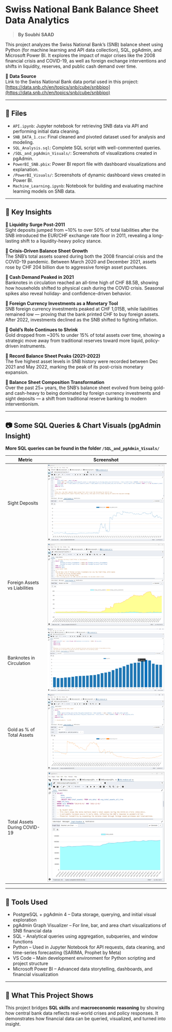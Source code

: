 # Swiss National Bank Balance Sheet Data Analytics

> **By Soubhi SAAD**

This project analyzes the Swiss National Bank’s (SNB) balance sheet using Python (for machine learning and API data collection), SQL, pgAdmin, and Microsoft Power BI. It explores the impact of major crises like the 2008 financial crisis and COVID-19, as well as foreign exchange interventions and shifts in liquidity, reserves, and public cash demand over time.

🔗 **Data Source**  
Link to the Swiss National Bank data portal used in this project:  
[https://data.snb.ch/en/topics/snb/cube/snbbipo](https://data.snb.ch/en/topics/snb/cube/snbbipo)

---

## 📂 Files

- `API.ipynb`: Jupyter notebook for retrieving SNB data via API and performing initial data cleaning.
- `SNB_DATA_1.csv`: Final cleaned and pivoted dataset used for analysis and modeling.
- `SQL_Analysis.sql`: Complete SQL script with well-commented queries.
- `/SQL_and_pgAdmin_Visuals/`: Screenshots of visualizations created in pgAdmin.
- `PowerBI_SNB.pbix`: Power BI report file with dashboard visualizations and explanation.
- `/PowerBI_Visuals/`: Screenshots of dynamic dashboard views created in Power BI.
- `Machine_Learning.ipynb`: Notebook for building and evaluating machine learning models on SNB data.

---

## 📌 Key Insights

**🔹 Liquidity Surge Post-2011**  
Sight deposits jumped from ~10% to over 50% of total liabilities after the SNB introduced the EUR/CHF exchange rate floor in 2011, revealing a long-lasting shift to a liquidity-heavy policy stance.

**🔹 Crisis-Driven Balance Sheet Growth**  
The SNB’s total assets soared during both the 2008 financial crisis and the COVID-19 pandemic. Between March 2020 and December 2021, assets rose by CHF 204 billion due to aggressive foreign asset purchases.

**🔹 Cash Demand Peaked in 2021**  
Banknotes in circulation reached an all-time high of CHF 88.5B, showing how households shifted to physical cash during the COVID crisis. Seasonal spikes also reveal holiday- and confidence-driven behavior.

**🔹 Foreign Currency Investments as a Monetary Tool**  
SNB foreign currency investments peaked at CHF 1,015B, while liabilities remained low — proving that the bank printed CHF to buy foreign assets. After 2022, investments declined as the SNB shifted to fighting inflation.

**🔹 Gold’s Role Continues to Shrink**  
Gold dropped from ~30% to under 15% of total assets over time, showing a strategic move away from traditional reserves toward more liquid, policy-driven instruments.

**🔹 Record Balance Sheet Peaks (2021–2022)**  
The five highest asset levels in SNB history were recorded between Dec 2021 and May 2022, marking the peak of its post-crisis monetary expansion.

**🔹 Balance Sheet Composition Transformation**  
Over the past 25+ years, the SNB’s balance sheet evolved from being gold- and cash-heavy to being dominated by foreign currency investments and sight deposits — a shift from traditional reserve banking to modern interventionism.

---

## 📷 Some SQL Queries & Chart Visuals (pgAdmin Insight)
**More SQL queries can be found in the folder `/SQL_and_pgAdmin_Visuals/`**

| Metric                          | Screenshot                                  |
|----------------------------------|---------------------------------------------|
| Sight Deposits | ![image alt](https://github.com/soubhisaad/Swiss-National-Bank-Balance-Sheet-Data-Analytics-Project/blob/73b975ba4c53b6afa5a3b1ae374525578ef3a8be/SQL_and_pgAdmin_Visuals/sight_deposits.png)
| Foreign Assets vs Liabilities   | ![image alt](https://github.com/soubhisaad/Swiss-National-Bank-Balance-Sheet-Data-Analytics-Project/blob/73b975ba4c53b6afa5a3b1ae374525578ef3a8be/SQL_and_pgAdmin_Visuals/Foreign%20Currency%20Liabilities%20vs%20Investments.png)|
| Banknotes in Circulation        | ![image alt](https://github.com/soubhisaad/Swiss-National-Bank-Balance-Sheet-Data-Analytics-Project/blob/73b975ba4c53b6afa5a3b1ae374525578ef3a8be/SQL_and_pgAdmin_Visuals/Banknotes%20in%20circulation.png)        |
| Gold as % of Total Assets       | ![image alt](https://github.com/soubhisaad/Swiss-National-Bank-Balance-Sheet-Data-Analytics-Project/blob/73b975ba4c53b6afa5a3b1ae374525578ef3a8be/SQL_and_pgAdmin_Visuals/Gold_Ratio%20in%20total%20assets.png)                  |
| Total Assets During COVID-19    | ![image alt](https://github.com/soubhisaad/Swiss-National-Bank-Balance-Sheet-Data-Analytics-Project/blob/73b975ba4c53b6afa5a3b1ae374525578ef3a8be/SQL_and_pgAdmin_Visuals/Total_assets%20COVID-19.png)          |

---

## 🔧 Tools Used

- PostgreSQL + pgAdmin 4 – Data storage, querying, and initial visual exploration
- pgAdmin Graph Visualizer – For line, bar, and area chart visualizations of SNB financial data
- SQL - Analytical queries using aggregation, subqueries, and window functions
- Python – Used in Jupyter Notebook for API requests, data cleaning, and time-series forecasting (SARIMA, Prophet by Meta)
- VS Code – Main development environment for Python scripting and project structure
- Microsoft Power BI – Advanced data storytelling, dashboards, and financial visualization

---

## 🧠 What This Project Shows

This project bridges **SQL skills** and **macroeconomic reasoning** by showing how central bank data reflects real-world crises and policy responses. It demonstrates how financial data can be queried, visualized, and turned into insight.

